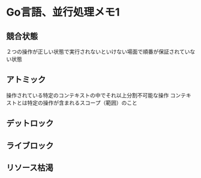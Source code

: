 # Go言語、並行処理メモ1

## 競合状態
２つの操作が正しい状態で実行されないといけない場面で順番が保証されていない状態

## アトミック
操作されている特定のコンテキストの中でそれ以上分割不可能な操作
コンテキストとは特定の操作が含まれるスコープ（範囲）のこと

## デットロック

## ライブロック

## リソース枯渇